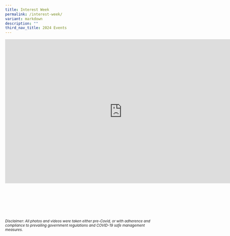 ```yaml
---
title: Interest Week
permalink: /interest-week/
variant: markdown
description: ""
third_nav_title: 2024 Events
---
```

<iframe allowfullscreen="true" height="469" width="760" frameborder="0" src="https://docs.google.com/presentation/d/e/2PACX-1vQEcMnD0AiGc9K3DdwcizOwUbHA6p4PPrfzm_WZtTCt8AvteknrYhCZQOObRtW_P16lRATCIUZ8unaT/embed?start=true&amp;loop=true&amp;delayms=3000"></iframe>


<br><br><br><br><br><br>
<sup>_Disclaimer: All photos and videos were taken either pre-Covid, or with adherence and compliance to prevailing government regulations and COVID-19 safe management measures._</sup>